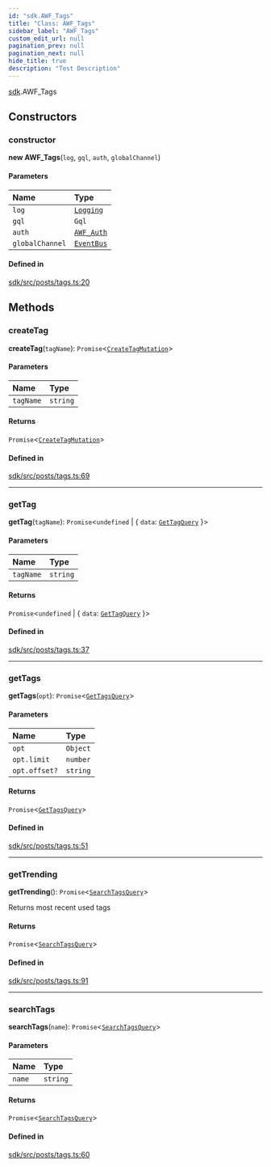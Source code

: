 ```yaml
---
id: "sdk.AWF_Tags"
title: "Class: AWF_Tags"
sidebar_label: "AWF_Tags"
custom_edit_url: null
pagination_prev: null
pagination_next: null
hide_title: true
description: "Test Description"
---
```


[sdk](../namespaces/sdk.md).AWF_Tags

## Constructors

### constructor

**new AWF_Tags**(`log`, `gql`, `auth`, `globalChannel`)

#### Parameters

| Name | Type |
| :------ | :------ |
| `log` | [`Logging`](sdk.Logging.md) |
| `gql` | `Gql` |
| `auth` | [`AWF_Auth`](sdk.AWF_Auth.md) |
| `globalChannel` | [`EventBus`](sdk.EventBus.md) |

#### Defined in

[sdk/src/posts/tags.ts:20](https://github.com/AKASHAorg/akasha-core/blob/978d02d1/sdk/src/posts/tags.ts#L20)

## Methods

### createTag

**createTag**(`tagName`): `Promise`<[`CreateTagMutation`](../namespaces/sdk.md#createtagmutation)\>

#### Parameters

| Name | Type |
| :------ | :------ |
| `tagName` | `string` |

#### Returns

`Promise`<[`CreateTagMutation`](../namespaces/sdk.md#createtagmutation)\>

#### Defined in

[sdk/src/posts/tags.ts:69](https://github.com/AKASHAorg/akasha-core/blob/978d02d1/sdk/src/posts/tags.ts#L69)

___

### getTag

**getTag**(`tagName`): `Promise`<`undefined` \| { `data`: [`GetTagQuery`](../namespaces/sdk.md#gettagquery)  }\>

#### Parameters

| Name | Type |
| :------ | :------ |
| `tagName` | `string` |

#### Returns

`Promise`<`undefined` \| { `data`: [`GetTagQuery`](../namespaces/sdk.md#gettagquery)  }\>

#### Defined in

[sdk/src/posts/tags.ts:37](https://github.com/AKASHAorg/akasha-core/blob/978d02d1/sdk/src/posts/tags.ts#L37)

___

### getTags

**getTags**(`opt`): `Promise`<[`GetTagsQuery`](../namespaces/sdk.md#gettagsquery)\>

#### Parameters

| Name | Type |
| :------ | :------ |
| `opt` | `Object` |
| `opt.limit` | `number` |
| `opt.offset?` | `string` |

#### Returns

`Promise`<[`GetTagsQuery`](../namespaces/sdk.md#gettagsquery)\>

#### Defined in

[sdk/src/posts/tags.ts:51](https://github.com/AKASHAorg/akasha-core/blob/978d02d1/sdk/src/posts/tags.ts#L51)

___

### getTrending

**getTrending**(): `Promise`<[`SearchTagsQuery`](../namespaces/sdk.md#searchtagsquery)\>

Returns most recent used tags

#### Returns

`Promise`<[`SearchTagsQuery`](../namespaces/sdk.md#searchtagsquery)\>

#### Defined in

[sdk/src/posts/tags.ts:91](https://github.com/AKASHAorg/akasha-core/blob/978d02d1/sdk/src/posts/tags.ts#L91)

___

### searchTags

**searchTags**(`name`): `Promise`<[`SearchTagsQuery`](../namespaces/sdk.md#searchtagsquery)\>

#### Parameters

| Name | Type |
| :------ | :------ |
| `name` | `string` |

#### Returns

`Promise`<[`SearchTagsQuery`](../namespaces/sdk.md#searchtagsquery)\>

#### Defined in

[sdk/src/posts/tags.ts:60](https://github.com/AKASHAorg/akasha-core/blob/978d02d1/sdk/src/posts/tags.ts#L60)
